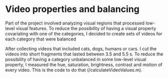 # Video properties and balancing

Part of the project involved analyzing visual regions that processed low-level visual features. To reduce the possibility of having a visual property covariating with one of the categories, I decided to create sets of videos for each category that were balanced

After collecting videos that included cats, dogs, humans or cars. I cut the videos into short fragments that lasted between 3.5 and 5.5 s. To reduce the possibility of having a category unbalanced in some low-level visual property, I measured the hue, saturation, brightness, contrast and motion of every video. This is the code to do that (/calculateVideoValues.m).